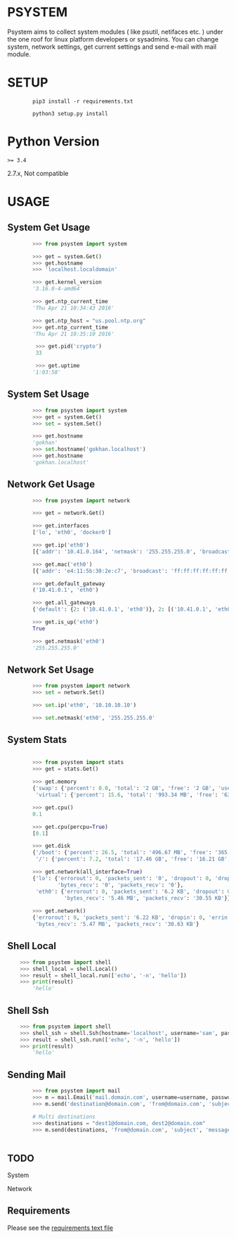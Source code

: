 # PSYSTEM

Psystem aims to collect system modules ( like psutil, netifaces etc. ) under the one roof 
for linux platform developers or sysadmins. You can change system, network settings, 
get current settings and send e-mail with mail module.

# SETUP

```
        pip3 install -r requirements.txt

        python3 setup.py install
```

# Python Version

```
>= 3.4

```
2.7.x, Not compatible

# USAGE

## System Get Usage

```python
        >>> from psystem import system

        >>> get = system.Get()
        >>> get.hostname
        >>> 'localhost.localdomain'

        >>> get.kernel_version
        '3.16.0-4-amd64'

        >>> get.ntp_current_time
        'Thu Apr 21 10:34:43 2016'

        >>> get.ntp_host = "us.pool.ntp.org"
        >>> get.ntp_current_time
        'Thu Apr 21 10:35:10 2016'

         >>> get.pid('crypto')
         33

         >>> get.uptime
        '1:03:58'

```

## System Set Usage

```python
        >>> from psystem import system
        >>> get = system.Get()
        >>> set = system.Set()

        >>> get.hostname
        'gokhan'
        >>> set.hostname('gokhan.localhost')
        >>> get.hostname
        'gokhan.localhost'


```

## Network Get Usage

```python
        >>> from psystem import network

        >>> get = network.Get()

        >>> get.interfaces
        ['lo', 'eth0', 'docker0']

        >>> get.ip('eth0')
        [{'addr': '10.41.0.164', 'netmask': '255.255.255.0', 'broadcast': '10.41.0.255'}]

        >>> get.mac('eth0')
        [{'addr': 'e4:11:5b:30:2e:c7', 'broadcast': 'ff:ff:ff:ff:ff:ff'}]

        >>> get.default_gateway
        ('10.41.0.1', 'eth0')

        >>> get.all_gateways
        {'default': {2: ('10.41.0.1', 'eth0')}, 2: [('10.41.0.1', 'eth0', True)]}

        >>> get.is_up('eth0')
        True

        >>> get.netmask('eth0')
        '255.255.255.0'
```

## Network Set Usage

```python
        >>> from psystem import network
        >>> set = network.Set()

        >>> set.ip('eth0', '10.10.10.10')

        >>> set.netmask('eth0', '255.255.255.0'
```

## System Stats

```python

        >>> from psystem import stats
        >>> get = stats.Get()
        
        >>> get.memory
        {'swap': {'percent': 0.0, 'total': '2 GB', 'free': '2 GB', 'used': '0'}, 
         'virtual': {'percent': 15.6, 'total': '993.34 MB', 'free': '631.95 MB', 'used': '361.39 MB'}}

        >>> get.cpu()
        0.1

        >>> get.cpu(percpu=True)
        [0.1]

        >>> get.disk
        {'/boot': {'percent': 26.5, 'total': '496.67 MB', 'free': '365.29 MB', 'used': '131.38 MB'}, 
         '/': {'percent': 7.2, 'total': '17.46 GB', 'free': '16.21 GB', 'used': '1.25 GB'}}

        >>> get.network(all_interface=True)
        {'lo': {'errorout': 0, 'packets_sent': '0', 'dropout': 0, 'dropin': 0, 'errin': 0, 'bytes_send': '0',
                'bytes_recv': '0', 'packets_recv': '0'},
         'eth0': {'errorout': 0, 'packets_sent': '6.2 KB', 'dropout': 0, 'dropin': 0, 'errin': 0, 'bytes_send': '683.88 KB',
                  'bytes_recv': '5.46 MB', 'packets_recv': '30.55 KB'}}
        
        >>> get.network()
        {'errorout': 0, 'packets_sent': '6.22 KB', 'dropin': 0, 'errin': 0, 'dropout': 0, 'bytes_sent': '686.43 KB',
         'bytes_recv': '5.47 MB', 'packets_recv': '30.63 KB'}


```

## Shell Local
```python
    >>> from psystem import shell
    >>> shell_local = shell.Local()
    >>> result = shell_local.run(['echo', '-n', 'hello'])
    >>> print(result)
        'hello'
```

## Shell Ssh
```python
    >>> from psystem import shell
    >>> shell_ssh = shell.Ssh(hostname='localhost', username='sam', password='password1')
    >>> result = shell_ssh.run(['echo', '-n', 'hello'])
    >>> print(result)
        'hello'
```

## Sending Mail
```python
        >>> from psystem import mail
        >>> m = mail.Email('mail.domain.com', username=username, password=password, port=587)
        >>> m.send('destination@domain.com', 'from@domain.com', 'subject', 'message')

        # Multi destinations
        >>> destinations = "dest1@domain.com, dest2@domain.com"
        >>> m.send(destinations, 'from@domain.com', 'subject', 'message')
        
```

## TODO

System

Network

## Requirements

Please see the [requirements text file](requirements.txt)
